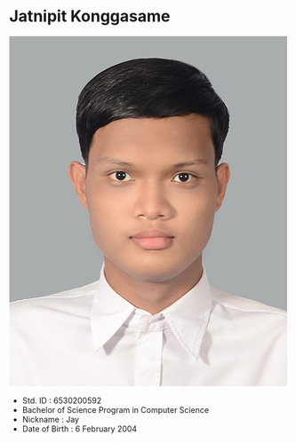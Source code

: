 
# Jatnipit Konggasame

![It's me](/images/1654005950468.jpg)
​
- Std. ID : 6530200592
- Bachelor of Science Program in Computer Science
- Nickname : Jay
- Date of Birth : 6 February 2004
